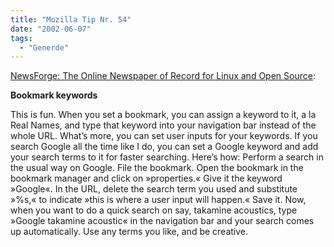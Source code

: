 ```yaml
---
title: "Mozilla Tip Nr. 54"
date: "2002-06-07"
tags:
  - "Generde"
---
```


[NewsForge: The Online Newspaper of Record for Linux and Open Source](http://newsforge.com/article.pl?sid=02/06/06/164247):

**Bookmark keywords**

This is fun. When you set a bookmark, you can assign a keyword to it, a la Real Names, and type that keyword into your navigation bar instead of the whole URL. What’s more, you can set user inputs for your keywords. If you search Google all the time like I do, you can set a Google keyword and add your search terms to it for faster searching. Here’s how: Perform a search in the usual way on Google. File the bookmark. Open the bookmark in the bookmark manager and click on »properties.« Give it the keyword »Google«. In the URL, delete the search term you used and substitute »%s,« to indicate »this is where a user input will happen.« Save it. Now, when you want to do a quick search on say, takamine acoustics, type »Google takamine acoustic« in the navigation bar and your search comes up automatically. Use any terms you like, and be creative.

